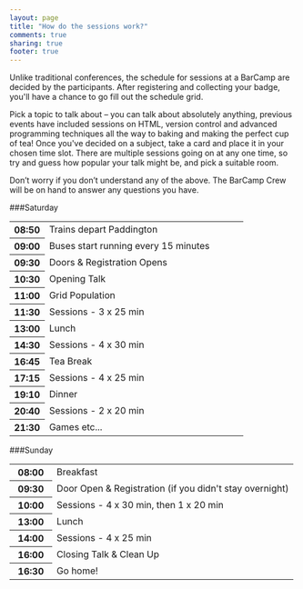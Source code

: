 ```yaml
---
layout: page
title: "How do the sessions work?"
comments: true
sharing: true
footer: true
---
```


Unlike traditional conferences, the schedule for sessions at a BarCamp are decided by the participants. After registering and collecting your badge, you'll have a chance to go fill out the schedule grid.

Pick a topic to talk about – you can talk about absolutely anything, previous events have included sessions on HTML, version control and advanced programming techniques all the way to baking and making the perfect cup of tea! Once you've decided on a subject, take a card and place it in your chosen time slot. There are multiple sessions going on at any one time, so try and guess how popular your talk might be, and pick a suitable room.

Don’t worry if you don’t understand any of the above. The BarCamp Crew will be on hand to answer any questions you have.

###Saturday
<table style="width:100%; margin-bottom: 1em;">
<tbody>
<tr>
<th style="width:15%;">08:50</th>
<td>Trains depart Paddington</td>
</tr>
<tr>
<th>09:00</th>
<td>Buses start running every 15 minutes</td>
</tr>
<tr>
<th>09:30</th>
<td>Doors &amp; Registration Opens</td>
</tr>
<tr>
<th>10:30</th>
<td>Opening Talk</td>
</tr>
<tr>
<th>11:00</th>
<td>Grid Population</td>
</tr>
<tr class="ses">
<th>11:30</th>
<td>Sessions - 3 x 25 min </td>
</tr>
<tr>
<th>13:00</th>
<td>Lunch</td>
</tr>
<tr class="ses">
<th>14:30</th>
<td>Sessions - 4 x 30 min</td>
</tr>
<tr>
<th>16:45</th>
<td>Tea Break</td>
</tr>
<tr class="ses">
<th>17:15</th>
<td>Sessions - 4 x 25 min</td>
</tr>
<tr>
<th>19:10</th>
<td>Dinner</td>
</tr>
<tr class="ses">
<th>20:40</th>
<td>Sessions - 2 x 20 min</td>
</tr>
<tr>
<th>21:30</th>
<td>Games etc...</td>
</tr>
</tbody></table>

###Sunday
<table style="width:100%; margin-bottom: 1em;">
<tbody><tr>
<th style="width:15%;">08:00</th>
<td>Breakfast</td>
</tr>
<tr>
<th>09:30</th>
<td>Door Open &amp; Registration (if you didn't stay overnight)</td>
</tr>
<tr class="ses">
<th>10:00</th>
<td>Sessions - 4 x 30 min, then 1 x 20 min</td>
</tr>
<tr>
<th>13:00</th>
<td>Lunch</td>
</tr>
<tr class="ses">
<th>14:00</th>
<td>Sessions - 4 x 25 min</td>
</tr>
<tr>
<th>16:00</th>
<td>Closing Talk &amp; Clean Up</td>
</tr>
<tr>
<th>16:30</th>
<td>Go home!</td>
</tr>
</tbody></table>